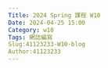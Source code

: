 ```yaml
---
Title: 2024 Spring 課程 W10
Date: 2024-04-25 15:00
Category: w10
Tags: 網誌編寫
Slug:41123233-W10-blog
Author:41123233
---
```




<!-- PELICAN_END_SUMMARY -->

# 
